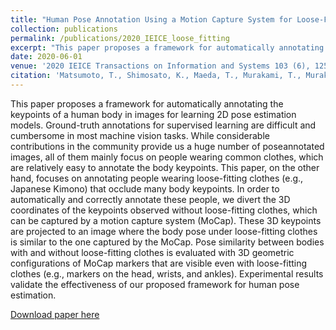 ```yaml
---
title: "Human Pose Annotation Using a Motion Capture System for Loose-Fitting Clothes"
collection: publications
permalink: /publications/2020_IEICE_loose_fitting
excerpt: "This paper proposes a framework for automatically annotating the keypoints of a human body in images for learning 2D pose estimation models."
date: 2020-06-01
venue: '2020 IEICE Transactions on Information and Systems 103 (6), 1257-1264'
citation: 'Matsumoto, T., Shimosato, K., Maeda, T., Murakami, T., Murakoso, K., Mino, K., & Ukita, N. (2020). Human Pose Annotation Using a Motion Capture System for Loose-Fitting Clothes. IEICE Transactions on Information and Systems, 103(6), 1257-1264.'
---
```

This paper proposes a framework for automatically annotating the keypoints of a human body in images for learning 2D pose
estimation models. Ground-truth annotations for supervised learning are
difficult and cumbersome in most machine vision tasks. While considerable contributions in the community provide us a huge number of poseannotated images, all of them mainly focus on people wearing common
clothes, which are relatively easy to annotate the body keypoints. This paper, on the other hand, focuses on annotating people wearing loose-fitting
clothes (e.g., Japanese Kimono) that occlude many body keypoints. In order to automatically and correctly annotate these people, we divert the 3D
coordinates of the keypoints observed without loose-fitting clothes, which
can be captured by a motion capture system (MoCap). These 3D keypoints
are projected to an image where the body pose under loose-fitting clothes
is similar to the one captured by the MoCap. Pose similarity between bodies with and without loose-fitting clothes is evaluated with 3D geometric
configurations of MoCap markers that are visible even with loose-fitting
clothes (e.g., markers on the head, wrists, and ankles). Experimental results validate the effectiveness of our proposed framework for human pose
estimation.

[Download paper here](https://www.jstage.jst.go.jp/article/transinf/E103.D/6/E103.D_2019MVP0007/_pdf)
